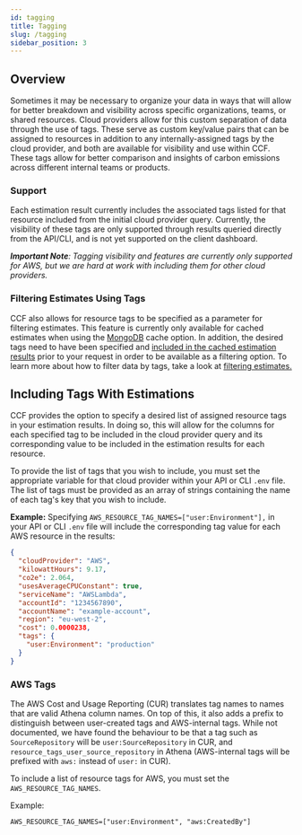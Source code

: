 ```yaml
---
id: tagging
title: Tagging
slug: /tagging
sidebar_position: 3
---
```


## Overview
Sometimes it may be necessary to organize your data in ways that will allow for better breakdown and visibility across specific organizations, teams, or shared resources.
Cloud providers allow for this custom separation of data through the use of tags. These serve as custom key/value pairs that can be assigned to resources in addition to any internally-assigned tags by the cloud provider, and both are available for visibility and use within CCF. 
These tags allow for better comparison and insights of carbon emissions across different internal teams or products.

### Support
Each estimation result currently includes the associated tags listed for that resource included from the initial cloud provider query. Currently, the visibility of these tags are
only supported through results queried directly from the API/CLI, and is not yet supported on the client dashboard.

_**Important Note**: Tagging visibility and features are currently only supported for AWS, but we are hard at work with including them for other cloud providers._

### Filtering Estimates Using Tags
CCF also allows for resource tags to be specified as a parameter for filtering estimates. This feature is currently only available for cached estimates
when using the [MongoDB](docs/ConfigurationOptions/DataPersistenceAndCaching.md#mongodb-storage) cache option. In addition, the desired tags need to have been specified and [included in the cached estimation results](#including-tags-with-estimations)
prior to your request in order to be available as a filtering option. To learn more about how to filter data by tags, take a look at [filtering estimates.](docs/ConfigurationOptions/DataPersistenceAndCaching.md#filtering-estimates)

## Including Tags With Estimations
CCF provides the option to specify a desired list of assigned resource tags in your estimation results. In doing so, this will allow for
the columns for each specified tag to be included in the cloud provider query and its corresponding value to be included in the estimation results for each resource.


To provide the list of tags that you wish to include, you must set the appropriate variable for that cloud provider within your API or CLI `.env` file.
The list of tags must be provided as an array of strings containing the name of each tag's key that you wish to include.

**Example:**
Specifying `AWS_RESOURCE_TAG_NAMES=["user:Environment"],` in your API or CLI `.env` file will include the corresponding tag value for each AWS resource in the results:
```json
{
  "cloudProvider": "AWS",
  "kilowattHours": 9.17,
  "co2e": 2.064,
  "usesAverageCPUConstant": true,
  "serviceName": "AWSLambda",
  "accountId": "1234567890",
  "accountName": "example-account",
  "region": "eu-west-2",
  "cost": 0.0000238,
  "tags": {
    "user:Environment": "production"
  }
}
```

### AWS Tags
The AWS Cost and Usage Reporting (CUR) translates tag names to names that are valid Athena column names.
On top of this, it also adds a prefix to distinguish between user-created tags and AWS-internal tags.
While not documented, we have found the behaviour to be that a tag such as `SourceRepository` will be `user:SourceRepository` in CUR, and `resource_tags_user_source_repository` in Athena (AWS-internal tags will be prefixed with `aws:` instead of `user:` in CUR).

To include a list of resource tags for AWS, you must set the `AWS_RESOURCE_TAG_NAMES`.

Example:
```dotenv
AWS_RESOURCE_TAG_NAMES=["user:Environment", "aws:CreatedBy"]
```
